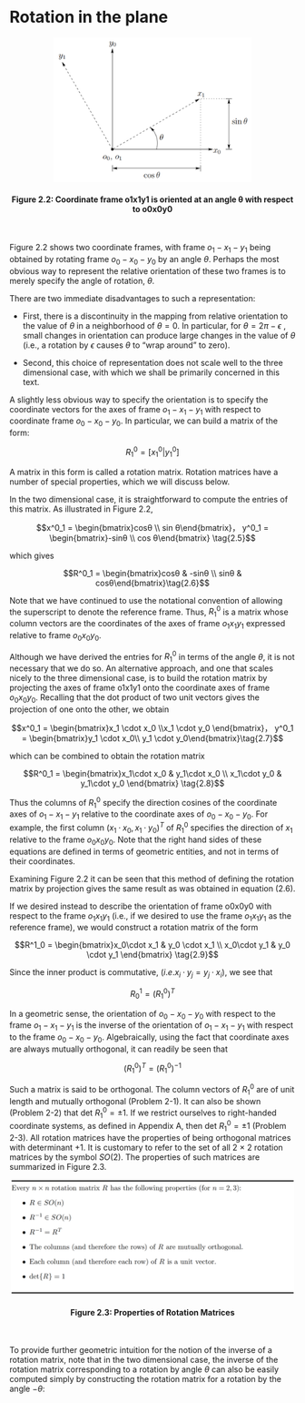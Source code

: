 &emsp;
# Rotation in the plane
<div align=center>
    <img src="imgs/2.2.png" width=350>
    <h4>Figure 2.2: Coordinate frame o1x1y1 is oriented at an angle θ with respect to o0x0y0<h>
</div>
&emsp;


Figure 2.2 shows two coordinate frames, with frame $o_1-x_1-y_1$ being obtained by rotating frame $o_0-x_0-y_0$ by an angle $θ$. Perhaps the most obvious way to represent the relative orientation of these two frames is to merely specify the angle of rotation, $θ$. 

There are two immediate disadvantages to such a representation:
- First, there is a discontinuity in the mapping from relative orientation to the value of $θ$ in a neighborhood of $θ = 0$. In particular, for $θ = 2π−\epsilon$ , small changes in orientation can produce large changes in the value of $θ$ (i.e., a rotation by $\epsilon$ causes $θ$ to “wrap around” to zero). 

- Second, this choice of representation does not scale well to the three dimensional case, with which we shall be primarily concerned in this text.


A slightly less obvious way to specify the orientation is to specify the coordinate vectors for the axes of frame $o_1-x_1-y_1$ with respect to coordinate frame $o_0-x_0-y_0$. In particular, we can build a matrix of the form:

$$R^0_1 = [x^0_1 | y^0_1]\tag{2.4}$$

A matrix in this form is called a rotation matrix. Rotation matrices have a number of special properties, which we will discuss below.

In the two dimensional case, it is straightforward to compute the entries of this matrix. As illustrated in Figure 2.2,

$$x^0_1 = \begin{bmatrix}cosθ \\ sin θ\end{bmatrix}，
y^0_1 = \begin{bmatrix}-sinθ \\ cos θ\end{bmatrix} \tag{2.5}$$

which gives

$$R^0_1 = \begin{bmatrix}cosθ & -sinθ \\ 
sinθ & cosθ\end{bmatrix}\tag{2.6}$$

Note that we have continued to use the notational convention of allowing the superscript to denote the reference frame. Thus, $R^0_1$ is a matrix whose column vectors are the coordinates of the axes of frame $o_1x_1y_1$ expressed relative to frame $o_0x_0y_0$.

Although we have derived the entries for $R^0_1$ in terms of the angle $θ$, it is not necessary that we do so. An alternative approach, and one that scales nicely to the three dimensional case, is to build the rotation matrix by projecting the axes of frame o1x1y1 onto the coordinate axes of frame $o_0x_0y_0$. Recalling that the dot product of two unit vectors gives the projection of one onto the other, we obtain

$$x^0_1 = \begin{bmatrix}x_1 \cdot x_0 \\x_1 \cdot y_0 \end{bmatrix}，
y^0_1 = \begin{bmatrix}y_1 \cdot x_0\\ y_1 \cdot y_0\end{bmatrix}\tag{2.7}$$


which can be combined to obtain the rotation matrix

$$R^0_1 = \begin{bmatrix}x_1\cdot x_0 & y_1\cdot x_0 \\
x_1\cdot y_0 & y_1\cdot y_0  \end{bmatrix} \tag{2.8}$$

Thus the columns of $R^0_1$ specify the direction cosines of the coordinate axes of $o_1-x_1-y_1$ relative to the coordinate axes of $o_0-x_0-y_0$. For example, the first column $(x_1·x_0, x_1·y_0)^T$ of $R^0_1$ specifies the direction of $x_1$ relative to the frame $o_0x_0y_0$. Note that the right hand sides of these equations are defined in terms of geometric entities, and not in terms of their coordinates.

Examining Figure 2.2 it can be seen that this method of defining the rotation matrix by projection gives the same result as was obtained in equation (2.6).

If we desired instead to describe the orientation of frame o0x0y0 with respect to the frame $o_1x_1y_1$ (i.e., if we desired to use the frame $o_1x_1y_1$ as the reference frame), we would construct a rotation matrix of the form

$$R^1_0 = \begin{bmatrix}x_0\cdot x_1 & y_0 \cdot x_1 \\
x_0\cdot y_1 & y_0 \cdot y_1 \end{bmatrix} \tag{2.9}$$

Since the inner product is commutative, $(i.e. x_i·y_j = y_j·x_i)$, we see that

$$R^1_0 = (R^0_1)^T \tag{2.10}$$

In a geometric sense, the orientation of $o_0-x_0-y_0$ with respect to the frame $o_1-x_1-y_1$ is the inverse of the orientation of $o_1-x_1-y_1$ with respect to the frame $o_0-x_0-y_0$. Algebraically, using the fact that coordinate axes are always mutually orthogonal, it can readily be seen that

$$(R^0_1)^T = (R^0_1)^{-1} \tag{2.11}$$

Such a matrix is said to be orthogonal. The column vectors of $R^0_1$ are of unit length and mutually orthogonal (Problem 2-1). It can also be shown (Problem 2-2) that det $R^0_1 = ±1$.
If we restrict ourselves to right-handed coordinate systems, as defined in Appendix A, then det $R^0_1 = \pm1$ (Problem 2-3). All rotation matrices have the properties of being orthogonal
matrices with determinant +1. It is customary to refer to the set of all 2 × 2 rotation matrices by the symbol $SO(2)$. The properties of such matrices are summarized in Figure 2.3.

<div align=center>
    <img src="imgs/2.3.png" width=500>
    <h4>Figure 2.3: Properties of Rotation Matrices<h>
</div>
&emsp;

To provide further geometric intuition for the notion of the inverse of a rotation matrix, note that in the two dimensional case, the inverse of the rotation matrix corresponding to a rotation by angle $θ$ can also be easily computed simply by constructing the rotation matrix for a rotation by the angle $−θ$: